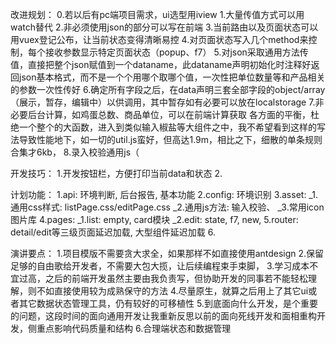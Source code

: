 改进规划：
0.若以后有pc端项目需求，ui选型用iview
1.大量传值方式可以用watch替代
2.非必须使用json的部分可以写在前端
3.当前路由以及页面状态可以用vuex登记公布，让当前状态变得清晰易控
4.对页面状态写入几个method来控制，每个接收参数显示特定页面状态（popup、f7）
5.对json采取通用方法传值，直接把整个json赋值到一个dataname，此dataname声明初始化时注释好返回json基本格式，而不是一个个用哪个取哪个值，一次性把单位数量等和产品相关的参数一次性传好
6.确定所有字段之后，在data声明三套全部字段的object/array（展示，暂存，编辑中）以供调用，其中暂存如有必要可以放在localstorage
7.非必要后台计算，如鸡蛋总数、商品单位，可以在前端计算获取
各方面的平衡，杜绝一个整个的大函数，进入到类似输入椒盐等大组件之中，我不希望看到这样的写法导致性能地下，如一切的util.js蛮好，但高达1.9m，相比之下，细散的单条规则合集才6kb，
8.录入校验通用js（


开发技巧：
1.开发按钮栏，方便打印当前data和状态
2.

计划功能：
1.api: 环境判断, 后台报告, 基本功能
2.config: 环境识别
3.asset: 
    _1.通用css样式: listPage.css/editPage.css
    _2.通用js方法: 输入校验、
    _3.常用icon图片库
4.pages: 
    _1.list: empty, card模块
    _2.edit: state, f7, new, 
5.router: detail/edit等三级页面延迟加载, 大型组件延迟加载
6.
        

演讲要点：
1.项目模版不需要贪大求全，如果那样不如直接使用antdesign
2.保留足够的自由歌给开发者，不需要大包大揽，让后续编程束手束脚，
3.学习成本不宜过高，之后的前端开发虽然主要由我负责写，但协助开发的同事若不能轻松理解，则不如直接使用较为成熟保守的方法
4.尽量原生，就算之后用上了其它ui或者其它数据状态管理工具，仍有较好的可移植性
5.到底面向什么开发，是个重要的问题，这段时间的面向通用开发让我重新反思以前的面向死线开发和面相重构开发，侧重点影响代码质量和结构
6.合理端状态和数据管理
